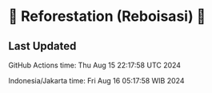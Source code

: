 
# 🌳 Reforestation (Reboisasi) 🌲

## Last Updated

GitHub Actions time: Thu Aug 15 22:17:58 UTC 2024

Indonesia/Jakarta time: Fri Aug 16 05:17:58 WIB 2024
